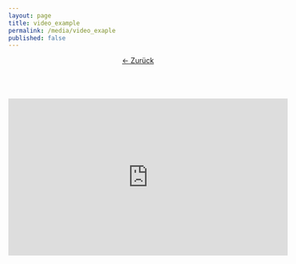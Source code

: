 ```yaml
---
layout: page
title: video_example
permalink: /media/video_exaple
published: false
---
```

<div style="text-align: center;">

    <a href="/" class="back-button">&#8592; Zurück</a>

    <div style="margin: 20px auto;">

        <iframe width="560" height="315" src="https://www.youtube.com/embed/VIDEO_ID" frameborder="0" allowfullscreen></iframe>

    </div>

</div>